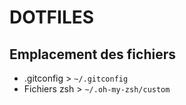 # DOTFILES

## Emplacement des fichiers

- .gitconfig > `~/.gitconfig`
- Fichiers zsh > `~/.oh-my-zsh/custom`